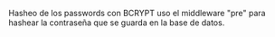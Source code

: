 Hasheo de los passwords con BCRYPT
uso el middleware "pre" para hashear la contraseña que se guarda en la base de datos.
